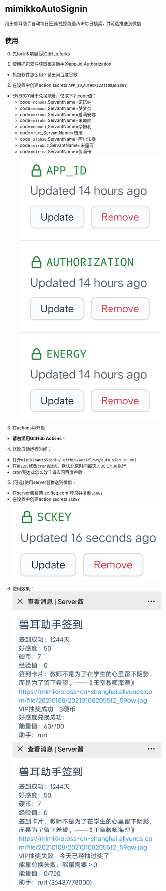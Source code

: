 # mimikkoAutoSignin

用于兽耳助手自动每日签到/兑换能量/VIP每日抽奖，并可选推送到微信

## 使用

0. 先fork本项目 [![GitHub forks](https://img.shields.io/github/forks/cyb233/mimikkoAutoSignIn?style=social)](https://github.com/cyb233/mimikkoAutoSignIn)

1. 使用抓包软件获取兽耳助手的app_id,Authorization
 - 抓包软件怎么用？请去问百度谷歌

2. 在设置中创建action secrets
`APP_ID`,`AUTHORIZATION`,`ENERGY`;
 - ENERGY用于兑换能量，仅取下列code值：
   - code=`nonona`,ServantName=诺诺纳
   - code=`momona`,ServantName=梦梦奈
   - code=`ariana`,ServantName=爱莉安娜
   - code=`miruku`,ServantName=米璐库
   - code=`nemuri`,ServantName=奈姆利
   - code=`ruri`,ServantName=琉璃
   - code=`alpha0`,ServantName=阿尔法零
   - code=`miruku2`,ServantName=米露可
   - code=`ulrica`,ServantName=优莉卡
![secrets1](/pic/Screenshot_2021_0109_222130.png)

3. 在actions中开启
 - **请勿滥用GitHub Actions！**

4. 修改自动运行时间：
 - 打开`mimikkoAutoSignIn/.github/workflows/auto_sign_in.yml`
 - 在`第12行`修改`cron表达式`，默认北京时间每天`3:30`,`17:30`执行
 - cron表达式怎么改？请去问百度谷歌

5. (可选)使用server酱推送到微信：
 - 在server酱官网 sc.ftqq.com 登录并复制`SCKEY`
 - 在设置中创建action secrets `SCKEY`
![secrets2](/pic/Screenshot_2021_0109_222138.png)

6. 使用效果：
![result1](/pic/Screenshot_2021_0111_040459.png)
![result2](/pic/Screenshot_2021_0111_141226.png)

